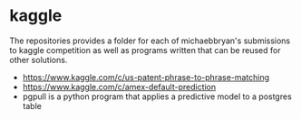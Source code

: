 # kaggle

The repositories provides a folder for each of michaebbryan's submissions to kaggle competition
as well as programs written that can be reused for other solutions.

* https://www.kaggle.com/c/us-patent-phrase-to-phrase-matching
* https://www.kaggle.com/c/amex-default-prediction
* pgpull is a python program that applies a predictive model to a postgres table
